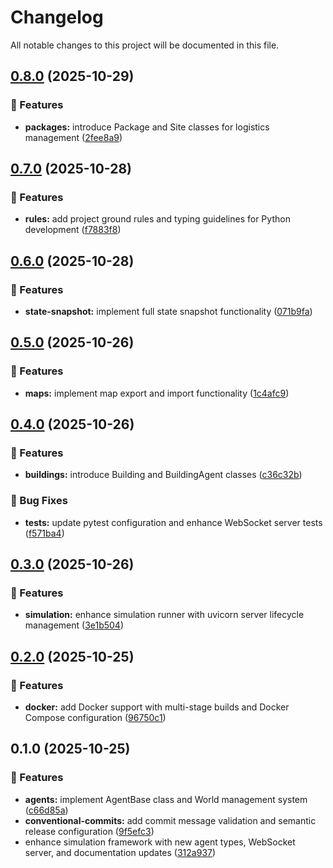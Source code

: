 # Changelog

All notable changes to this project will be documented in this file.

## [0.8.0](https://github.com/Route-Sim/SPINE/compare/v0.7.0...v0.8.0) (2025-10-29)


### 🚀 Features

* **packages:** introduce Package and Site classes for logistics management ([2fee8a9](https://github.com/Route-Sim/SPINE/commit/2fee8a92925924631123877598f21c2895c70bdf))

## [0.7.0](https://github.com/Route-Sim/SPINE/compare/v0.6.0...v0.7.0) (2025-10-28)


### 🚀 Features

* **rules:** add project ground rules and typing guidelines for Python development ([f7883f8](https://github.com/Route-Sim/SPINE/commit/f7883f87a8a6ba98485c8a3802b9924df9bdf510))

## [0.6.0](https://github.com/Route-Sim/SPINE/compare/v0.5.0...v0.6.0) (2025-10-28)


### 🚀 Features

* **state-snapshot:** implement full state snapshot functionality ([071b9fa](https://github.com/Route-Sim/SPINE/commit/071b9fafd707d7f268bb7b94b534e50820b91fbe))

## [0.5.0](https://github.com/Route-Sim/SPINE/compare/v0.4.0...v0.5.0) (2025-10-26)


### 🚀 Features

* **maps:** implement map export and import functionality ([1c4afc9](https://github.com/Route-Sim/SPINE/commit/1c4afc92e6c28f148ec4cdd3e6761c19a907ed3f))

## [0.4.0](https://github.com/Route-Sim/SPINE/compare/v0.3.0...v0.4.0) (2025-10-26)


### 🚀 Features

* **buildings:** introduce Building and BuildingAgent classes ([c36c32b](https://github.com/Route-Sim/SPINE/commit/c36c32b21677f56860ed33807f02dfcfe1eac8d2))


### 🐛 Bug Fixes

* **tests:** update pytest configuration and enhance WebSocket server tests ([f571ba4](https://github.com/Route-Sim/SPINE/commit/f571ba47cec66da85ed2c97cdff0759f68320165))

## [0.3.0](https://github.com/Route-Sim/SPINE/compare/v0.2.0...v0.3.0) (2025-10-26)


### 🚀 Features

* **simulation:** enhance simulation runner with uvicorn server lifecycle management ([3e1b504](https://github.com/Route-Sim/SPINE/commit/3e1b504530e8b1bbf81d03eeef7bccc25196afc0))

## [0.2.0](https://github.com/Route-Sim/SPINE/compare/v0.1.0...v0.2.0) (2025-10-25)


### 🚀 Features

* **docker:** add Docker support with multi-stage builds and Docker Compose configuration ([96750c1](https://github.com/Route-Sim/SPINE/commit/96750c1a7c713e83d218f9738239d951f6f2452c))

## 0.1.0 (2025-10-25)


### 🚀 Features

* **agents:** implement AgentBase class and World management system ([c66d85a](https://github.com/Route-Sim/SPINE/commit/c66d85a93cc4de79b4cd2560a879d1d25650c008))
* **conventional-commits:** add commit message validation and semantic release configuration ([9f5efc3](https://github.com/Route-Sim/SPINE/commit/9f5efc37238c7232aee31a8996fec0cb89cd6060))
* enhance simulation framework with new agent types, WebSocket server, and documentation updates ([312a937](https://github.com/Route-Sim/SPINE/commit/312a937a4247156565ca52b5e5694dd7414c3c23))
